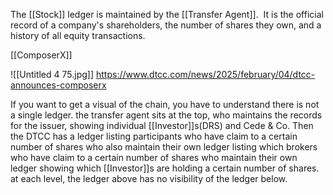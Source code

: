 The [[Stock]] ledger is maintained by the [[Transfer Agent]].  It is the official record of a company's shareholders, the number of shares they own, and a history of all equity transactions.

[[ComposerX]]

![[Untitled 4 75.jpg]]
https://www.dtcc.com/news/2025/february/04/dtcc-announces-composerx

If you want to get a visual of the chain, you have to understand there is not a single ledger. the transfer agent sits at the top, who maintains the records for the issuer, showing individual [[Investor]]s(DRS) and Cede & Co. Then the DTCC has a ledger listing participants who have claim to a certain number of shares who also maintain their own ledger listing which brokers who have claim to a certain number of shares who maintain their own ledger showing which [[Investor]]s are holding a certain number of shares. at each level, the ledger above has no visibility of the ledger below.



